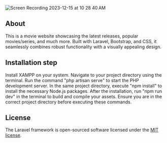 
![Screen Recording 2023-12-15 at 10 28 40 AM](https://github.com/AKKM2243/mobieWeb/assets/112840942/e16ff93b-0173-4f86-8b03-42f8a815e7fc)
## About 

This is a movie website showcasing the latest releases, popular movies/series, and much more. Built with Laravel, Bootstrap, and CSS, it seamlessly combines robust functionality with a visually appealing design.


## Installation step

Install XAMPP on your system.
Navigate to your project directory using the terminal.
Run the command "php artisan serve" to start the PHP development server.
In the same project directory, execute "npm install" to install the necessary Node.js packages.
After the installation, run "npm run dev" in the terminal to build and compile your assets.
Ensure you are in the correct project directory before executing these commands.



## License

The Laravel framework is open-sourced software licensed under the [MIT license](https://opensource.org/licenses/MIT).
